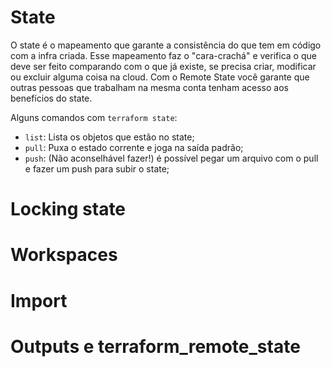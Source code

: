 # State
O state é o mapeamento que garante a consistência do que tem em código com a infra criada. Esse mapeamento faz o "cara-crachá" e verifica o que deve ser feito comparando com o que já existe, se precisa criar, modificar ou excluir alguma coisa na cloud. Com o Remote State você garante que outras pessoas que trabalham na mesma conta tenham acesso aos benefícios do state.

Alguns comandos com `terraform state`:
- `list`: Lista os objetos que estão no state;
- `pull`: Puxa o estado corrente e joga na saída padrão;
- `push`: (Não aconselhável fazer!) é possível pegar um arquivo com o pull e fazer um push para subir o state;

# Locking state


# Workspaces
# Import
# Outputs e terraform_remote_state
